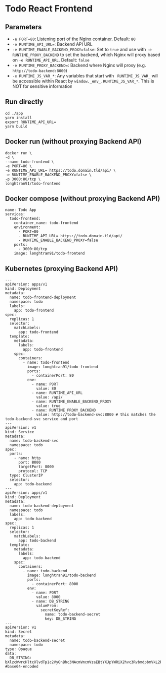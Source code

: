# Todo React Frontend

## Parameters
- `-e PORT=80`: Listening port of the Nginx container. Default: `80`
- `-e RUNTIME_API_URL=`: Backend API URL
- `-e RUNTIME_ENABLE_BACKEND_PROXY=false`: Set to `true` and use with `-e RUNTIME_PROXY_BACKEND` to set the backend, which Nginx will proxy based on `-e RUNTIME_API_URL`. Default: `false`
- `-e RUNTIME_PROXY_BACKEND=`: Backend where Nginx will proxy (e.g. `http://todo-backend:8000`)
- `-e RUNTIME_JS_VAR_*`: Any variables that start with ` RUNTIME_JS_VAR_` will be accessible within React by `window._env_.RUNTIME_JS_VAR_*`. This is NOT for sensitive information

## Run directly
```
cd ./app
yarn install
export RUNTIME_API_URL=
yarn build
```

## Docker run (without proxying Backend API)
```
docker run \
-d \
--name todo-frontend \
-e PORT=80 \
-e RUNTIME_API_URL= https://todo.domain.tld/api/ \
-e RUNTIME_ENABLE_BACKEND_PROXY=false \
-p 3000:80/tcp \
longhtran91/todo-frontend
```

## Docker compose (without proxying Backend API)
```
name: Todo App
services:
  todo-frontend:
    container_name: todo-frontend
    environment:
      - PORT=80
      - RUNTIME_API_URL= https://todo.domain.tld/api/
      - RUNTIME_ENABLE_BACKEND_PROXY=false
    ports:
      - 3000:80/tcp
    image: longhtran91/todo-frontend
```

## Kubernetes (proxying Backend API)
```
---
apiVersion: apps/v1
kind: Deployment
metadata:
  name: todo-frontend-deployment
  namespace: todo
  labels:
    app: todo-frontend
spec:
  replicas: 1
  selector:
    matchLabels:
      app: todo-frontend
  template:
    metadata:
      labels:
        app: todo-frontend
    spec:
      containers:
        - name: todo-frontend
          image: longhtran91/todo-frontend
          ports:
            - containerPort: 80
          env:
            - name: PORT
              value: 80
            - name: RUNTIME_API_URL
              value: /api/
            - name: RUNTIME_ENABLE_BACKEND_PROXY
              value: true
            - name: RUNTIME_PROXY_BACKEND
              value: http://todo-backend-svc:8000 # this matches the todo-backend-svc service and port                               
---
apiVersion: v1
kind: Service
metadata:
  name: todo-backend-svc
  namespace: todo
spec:
  ports:
    - name: http
      port: 8000
      targetPort: 8000
      protocol: TCP
  type: ClusterIP
  selector:
    app: todo-backend
---
apiVersion: apps/v1
kind: Deployment
metadata:
  name: todo-backend-deployment
  namespace: todo
  labels:
    app: todo-backend
spec:
  replicas: 1
  selector:
    matchLabels:
      app: todo-backend
  template:
    metadata:
      labels:
        app: todo-backend
    spec:
      containers:
        - name: todo-backend
          image: longhtran91/todo-backend
          ports:
            - containerPort: 8000
          env:
            - name: PORT
              value: 8000
            - name: DB_STRING
              valueFrom:
                secretKeyRef:
                  name: todo-backend-secret
                  key: DB_STRING
---
apiVersion: v1
kind: Secret
metadata:
  name: todo-backend-secret
  namespace: todo
type: Opaque
data:
  DB_STRING: bXlzcWwrcHltcXlvdTp1c2VyOnBhc3NAcmVmcmVzaEBtYXJpYWRiX2hvc3RvbmdpbmVkL2Ri #base64-encoded
```